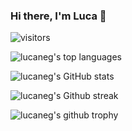 ### Hi there, I'm Luca 👋

<!-- Here are some ideas to get you started:

- 🔭 I’m currently working on ...
- 🌱 I’m currently learning ...
- 👯 I’m looking to collaborate on ...
- 🤔 I’m looking for help with ...
- 💬 Ask me about ...
- 📫 How to reach me: ...
- 😄 Pronouns: ...
- ⚡ Fun fact: ...
-->

![visitors](https://visitor-badge.glitch.me/badge?page_id=lucaneg.lucaneg)

![lucaneg's top languages](https://github-readme-stats.vercel.app/api/top-langs/?username=lucaneg&&layout=compact&hide_border=true&theme=algolia&count_private=true&include_all_commits=true)

![lucaneg's GitHub stats](https://github-readme-stats.vercel.app/api?username=lucaneg&show_icons=true&hide_border=true&count_private=true&include_all_commits=true&theme=algolia) 

![lucaneg's Github streak](https://github-readme-streak-stats.herokuapp.com/?user=lucaneg&theme=algolia&hide_border=true)

![lucaneg's github trophy](https://github-profile-trophy.vercel.app/?username=lucaneg&row=1)
